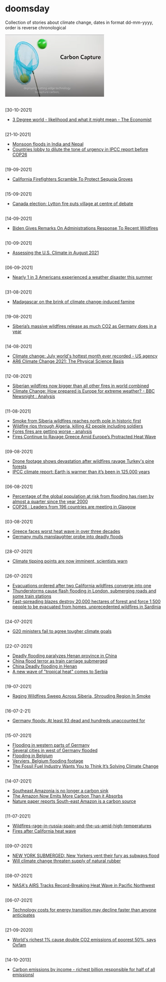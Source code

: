 # doomsday
Collection of stories about climate change, dates in format dd-mm-yyyy, order is reverse chronological

<img src="images/oilOilGlugGlug.png" width="320" height="200">

<br>[30-10-2021]
* [3 Degree world - likelihood and what it might mean - The Economist](https://www.youtube.com/watch?v=uynhvHZUOOo)

<br>[21-10-2021]
* [Monsoon floods in India and Nepal](https://www.youtube.com/watch?v=dksfk_9Vv5g)
* [Countries lobby to dilute the tone of urgency in IPCC report before COP26](https://www.bbc.com/news/science-environment-58982445)

<br>[19-09-2021]
* [California Firefighters Scramble To Protect Sequoia Groves](https://www.npr.org/2021/09/19/1038806467/california-firefighters-sequoia-groves-national-forest-wildfires)

<br>[15-09-2021]
* [Canada election: Lytton fire puts village at centre of debate](https://www.bbc.com/news/world-us-canada-58549880)

<br>[14-09-2021]
* [Biden Gives Remarks On Administrations Response To Recent Wildfires](https://www.youtube.com/watch?v=ZGe646kBD6I)

<br>[10-09-2021]
* [Assessing the U.S. Climate in August 2021](https://www.ncei.noaa.gov/news/national-climate-202108)

<br>[06-09-2021]
* [Nearly 1 in 3 Americans experienced a weather disaster this summer](https://www.insider.com/1-in-3-americans-experienced-effects-climate-crisis-this-year-2021-9)

<br>[31-08-2021]
* [Madagascar on the brink of climate change-induced famine](https://www.bbc.com/news/world-africa-58303792)

<br>[19-08-2021]
* [Siberia’s massive wildfires release as much CO2 as Germany does in a year](https://www.nationalgeographic.com/environment/article/siberias-massive-wildfires-are-unlocking-extreme-carbon-pollution)

<br>[14-08-2021]
* [Climate change: July world's hottest month ever recorded - US agency](https://www.bbc.com/news/world-us-canada-58208792)
* [AR6 Climate Change 2021: The Physical Science Basis](https://www.ipcc.ch/report/ar6/wg1/#FullReport)

<br>[12-08-2021]
* [Siberian wildfires now bigger than all other fires in world combined](https://www.youtube.com/watch?v=pYe6QIBdTKs)
* [Climate Change: How prepared is Europe for extreme weather? - BBC Newsnight : Analysis](https://www.youtube.com/watch?v=Bdex2J9Q0As)

<br>[11-08-2021]
* [Smoke from Siberia wildfires reaches north pole in historic first](https://www.theguardian.com/world/2021/aug/09/smoke-siberia-wildfires-reaches-north-pole-historic-first)
* [Wildfire rips through Algeria, killing 42 people including soldiers](https://edition.cnn.com/2021/08/11/africa/algeria-wildfires-deaths-intl-hnk/index.html)
* [Fores fires are getting worse - analysis](https://www.bbc.com/news/58159451)
* [Fires Continue to Ravage Greece Amid Europe’s Protracted Heat Wave](https://www.nytimes.com/2021/08/08/world/europe/greece-wildfires.html) 

<br>[09-08-2021]
* [Drone footage shows devastation after wildfires ravage Turkey's pine forests](https://www.reuters.com/world/middle-east/drone-footage-shows-devastation-after-wildfires-ravage-turkeys-pine-forests-2021-08-09/)
* [IPCC climate report: Earth is warmer than it’s been in 125,000 years](https://www.nature.com/articles/d41586-021-02179-1) 

<br>[06-08-2021]
* [Percentage of the global population at risk from flooding has risen by almost a quarter since the year 2000](https://www.bbc.com/news/science-environment-58087479)
* [COP26 : Leaders from 196 countries are meeting in Glasgow](https://www.bbc.com/news/science-environment-56901261)

<br>[03-08-2021]
* [Greece faces worst heat wave in over three decades](https://www.dw.com/en/greece-faces-worst-heat-wave-in-over-three-decades/a-58736438)
* [Germany mulls manslaughter probe into deadly floods](https://www.dw.com/en/germany-mulls-manslaughter-probe-into-deadly-floods/a-58734289)

<br>[28-07-2021]
* [Climate tipping points are now imminent, scientists warn](https://www.dw.com/en/climate-tipping-points-are-now-imminent-scientists-warn/a-58665256)

<br>[26-07-2021]
* [Evacuations ordered after two California wildfires converge into one](https://www.reuters.com/world/us/threat-lightning-storms-add-struggle-contain-large-california-fire-2021-07-25/)
* [Thunderstorms cause flash flooding in London, submerging roads and some train stations](https://edition.cnn.com/2021/07/25/weather/uk-london-floods-transport/index.html)
* [Fast-spreading blazes destroy 20,000 hectares of forest and force 1,500 people to be evacuated from homes, unprecedented wildfires in Sardinia](https://www.theguardian.com/world/2021/jul/26/firefighters-battle-wildfires-raging-across-south-west-sardinia)

<br>[24-07-2021]
* [G20 ministers fail to agree tougher climate goals](https://www.dw.com/en/g20-ministers-fail-to-agree-tougher-climate-goals/a-58620631)

<br>[22-07-2021]
* [Deadly flooding paralyzes Henan province in China](https://www.youtube.com/watch?v=O0qd5UTDa-Q)
* [China flood terror as train carriage submerged](https://www.bbc.com/news/world-asia-china-57920412)
* [China Deadly flooding in Henan](https://www.dw.com/en/china-deadly-flooding-in-henan-in-pictures/g-58584188)
* [A new wave of "tropical heat" comes to Serbia](https://www.b92.net/eng/news/society.php?yyyy=2021&mm=07&dd=22&nav_id=111326)

<br>[19-07-2021]
* [Raging Wildfires Sweep Across Siberia, Shrouding Region In Smoke](https://www.rferl.org/a/russia-wildfires-siberia/31365949.html)

<br>[16-07-2-21]
* [Germany floods: At least 93 dead and hundreds unaccounted for](https://www.bbc.com/news/world-europe-57858829)

<br>[15-07-2021]
* [Flooding in western parts of Germany](https://www.youtube.com/watch?v=H66dq54R9qQ)
* [Several cities in west of Germany flooded](https://www.reddit.com/r/europe/comments/okpxsc/atleast_20_dead_in_flash_floods_in_germany/)
* [Flooding in Belgium](https://www.vrt.be/vrtnws/nl/2021/07/15/liveblog-wateroverlast-donderdag/)
* [Verviers, Belgium flooding footage](https://www.reddit.com/r/europe/comments/okp2ia/apocalypse_in_verviers_this_morning/)
* [The Fossil Fuel Industry Wants You to Think It’s Solving Climate Change](https://www.youtube.com/watch?v=dVHx0_6tNDM)

<br>[14-07-2021]
* [Southeast Amazonia is no longer a carbon sink](https://www.nature.com/articles/d41586-021-01871-6?fbclid=IwAR1lWnOZe4WbxPRwCU0Ilg6YU5XlGPb0j43dotxFIfTB_19fT8WFuS7NTTM)
* [The Amazon Now Emits More Carbon Than it Absorbs](https://time.com/6082313/amazon-carbon-tipping-point/)
* [Nature paper reports South-east Amazon is a carbon source](https://www.nature.com/articles/s41586-021-03629-6)

<br>[11-07-2021]
* [Wildfires-rage-in-russia-spain-and-the-us-amid-high-temperatures](https://www.euronews.com/video/2021/07/10/wildfires-rage-in-russia-spain-and-the-us-amid-high-temperatures)
* [Fires after California heat wave](https://www.youtube.com/watch?v=jPDahkCBP9s)

<br>[09-07-2021]
* [NEW YORK SUBMERGED: New Yorkers vent their fury as subways flood](https://www.youtube.com/watch?v=bi8FEItN6lY)
* [Will climate change threaten supply of natural rubber](https://www.youtube.com/watch?v=p_9XvHBb3nw)

<br>[08-07-2021]
* [NASA's AIRS Tracks Record-Breaking Heat Wave in Pacific Northwest](https://climate.nasa.gov/news/3095/nasas-airs-tracks-record-breaking-heat-wave-in-pacific-northwest/)

<br>[06-07-2021]
* [Technology costs for energy transition may decline faster than anyone anticipates](https://www.pnas.org/content/118/27/e1917165118)

<br>[21-09-2020]
* [World's richest 1% cause double CO2 emissions of poorest 50%, says Oxfam](https://www.theguardian.com/environment/2020/sep/21/worlds-richest-1-cause-double-co2-emissions-of-poorest-50-says-oxfam)

<br>[14-10-2013]
* [Carbon emissions by income - richest billion responsible for half of all emissionsl](https://www.youtube.com/watch?v=grZSxoLPqXI&t=857s)
